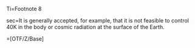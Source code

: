 Ti=Footnote 8

sec=It is generally accepted, for example, that it is not feasible to control 40K in the body or cosmic radiation at the surface of the Earth.

=[OTF/Z/Base]
